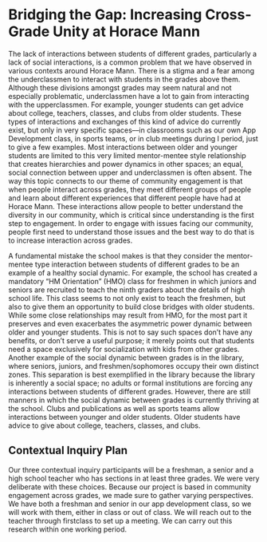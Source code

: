 # Bridging the Gap: Increasing Cross-Grade Unity at Horace Mann
The lack of interactions between students of different grades, particularly a lack of social interactions, is a common problem that we have observed in various contexts around Horace Mann. There is a stigma and a fear among the underclassmen to interact with students in the grades above them. Although these divisions amongst grades may seem natural and not especially problematic, underclassmen have a lot to gain from interacting with the upperclassmen. For example, younger students can get advice about college, teachers, classes, and clubs from older students. These types of interactions and exchanges of this kind of advice do currently exist, but only in very specific spaces––in classrooms such as our own App Development class, in sports teams, or in club meetings during I period, just to give a few examples. Most interactions between older and younger students are limited to this very limited mentor-mentee style relationship that creates hierarchies and power dynamics in other spaces; an equal, social connection between upper and underclassmen is often absent. The way this topic connects to our theme of community engagement is that when people interact across grades, they meet different groups of people and learn about different experiences that different people have had at Horace Mann. These interactions allow people to better understand the diversity in our community, which is critical since understanding is the first step to engagement. In order to engage with issues facing our community, people first need to understand those issues and the best way to do that is to increase interaction across grades.

A fundamental mistake the school makes is that they consider the mentor-mentee type interaction between students of different grades to be an example of a healthy social dynamic. For example, the school has created a mandatory “HM Orientation” (HMO) class for freshmen in which juniors and seniors are recruited to teach the ninth graders about the details of high school life. This class seems to not only exist to teach the freshmen, but also to give them an opportunity to build close bridges with older students. While some close relationships may result from HMO, for the most part it preserves and even exacerbates the asymmetric power dynamic between older and younger students. This is not to say such spaces don’t have any benefits, or don’t serve a useful purpose; it merely points out that students need a space exclusively for socialization with kids from other grades. Another example of the social dynamic between grades is in the library, where seniors, juniors, and freshmen/sophomores occupy their own distinct zones. This separation is best exemplified in the library because the library is inherently a social space; no adults or formal institutions are forcing any interactions between students of different grades. However, there are still manners in which the social dynamic between grades is currently thriving at the school. Clubs and publications as well as sports teams allow interactions between younger and older students. Older students have advice to give about college, teachers, classes, and clubs.

## Contextual Inquiry Plan
Our three contextual inquiry participants will be a freshman, a senior and a high school teacher who has sections in at least three grades. We were very deliberate with these choices. Because our project is based in community engagement across grades, we made sure to gather varying perspectives. We have both a freshman and senior in our app development class, so we will work with them, either in class or out of class. We will reach out to the teacher through firstclass to set up a meeting. We can carry out this research within one working period. 
